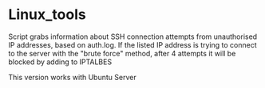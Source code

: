 # Linux_tools

Script grabs information about SSH connection attempts from unauthorised IP addresses, based on auth.log. If the listed IP address is trying to connect to the server with the "brute force" method, after 4 attempts it will be blocked by adding to IPTALBES 

This version works with Ubuntu Server 
